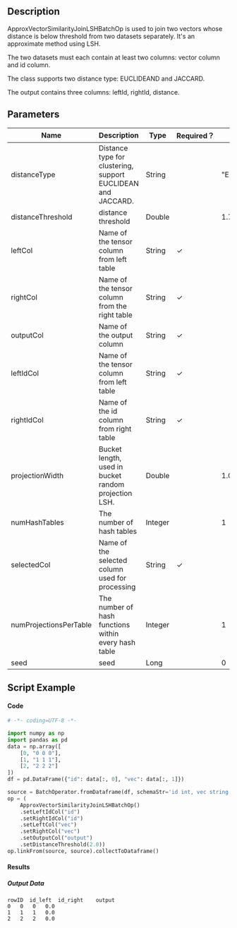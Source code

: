 ## Description
ApproxVectorSimilarityJoinLSHBatchOp is used to join two vectors whose distance is below threshold from two datasets
 separately. It's an approximate method using LSH.
 
 The two datasets must each contain at least two columns: vector column and id column.
 
 The class supports two distance type: EUCLIDEAND and JACCARD.
 
 The output contains three columns: leftId, rightId, distance.

## Parameters
| Name | Description | Type | Required？ | Default Value |
| --- | --- | --- | --- | --- |
| distanceType | Distance type for clustering, support EUCLIDEAN and JACCARD. | String |  | "EUCLIDEAN" |
| distanceThreshold | distance threshold | Double |  | 1.7976931348623157E308 |
| leftCol | Name of the tensor column from left table | String | ✓ |  |
| rightCol | Name of the tensor column from the right table | String | ✓ |  |
| outputCol | Name of the output column | String | ✓ |  |
| leftIdCol | Name of the tensor column from left table | String | ✓ |  |
| rightIdCol | Name of the id column from right table | String | ✓ |  |
| projectionWidth | Bucket length, used in bucket random projection LSH. | Double |  | 1.0 |
| numHashTables | The number of hash tables | Integer |  | 1 |
| selectedCol | Name of the selected column used for processing | String | ✓ |  |
| numProjectionsPerTable | The number of hash functions within every hash table | Integer |  | 1 |
| seed | seed | Long |  | 0 |


## Script Example
#### Code
```python
# -*- coding=UTF-8 -*-

import numpy as np
import pandas as pd
data = np.array([
    [0, "0 0 0"],
    [1, "1 1 1"],
    [2, "2 2 2"]
])
df = pd.DataFrame({"id": data[:, 0], "vec": data[:, 1]})

source = BatchOperator.fromDataframe(df, schemaStr='id int, vec string')
op = (
    ApproxVectorSimilarityJoinLSHBatchOp()
    .setLeftIdCol("id")
    .setRightIdCol("id")
    .setLeftCol("vec")
    .setRightCol("vec")
    .setOutputCol("output")
    .setDistanceThreshold(2.0))
op.linkFrom(source, source).collectToDataframe()
```

#### Results

##### Output Data
```
rowID  id_left	id_right	output
0	0	0	0.0
1	1	1	0.0
2	2	2	0.0
```
